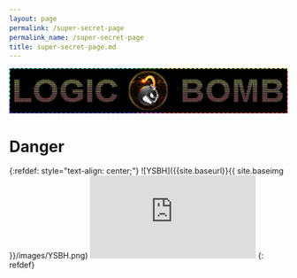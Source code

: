 ```yaml
---
layout: page
permalink: /super-secret-page
permalink_name: /super-secret-page
title: super-secret-page.md
---
```


<img src="assets/git-logo-2.png" class="detail_header">

# Danger

{:refdef: style="text-align: center;"}
![YSBH]({{site.baseurl}}{{ site.baseimg }}/images/YSBH.png)
![](https://leancoding.co/image.php?ref=PO0UBH.png)
{: refdef}

